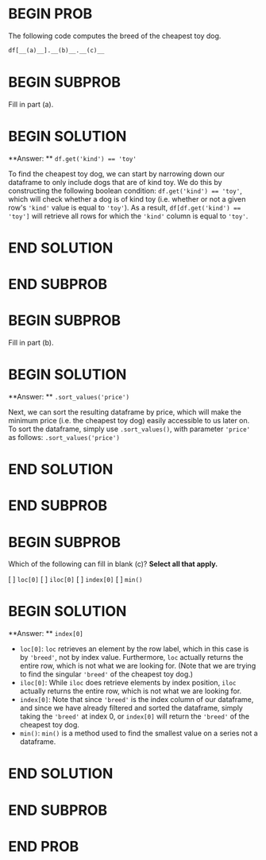 # BEGIN PROB

The following code computes the breed of the cheapest toy dog.

```py
df[__(a)__].__(b)__.__(c)__
```
# BEGIN SUBPROB

Fill in part (a).

# BEGIN SOLUTION

**Answer: ** `df.get('kind') == 'toy'`

To find the cheapest toy dog, we can start by narrowing down our dataframe to only include dogs that are of kind toy. We do this by constructing the following boolean condition: `df.get('kind') == 'toy'`, which will check whether a dog is of kind toy (i.e. whether or not a given row's `'kind'` value is equal to `'toy'`). As a result, `df[df.get('kind') == 'toy']` will retrieve all rows for which the `'kind'` column is equal to `'toy'`.

# END SOLUTION

# END SUBPROB

# BEGIN SUBPROB

Fill in part (b).

# BEGIN SOLUTION

**Answer: ** `.sort_values('price')`

Next, we can sort the resulting dataframe by price, which will make the minimum price (i.e. the cheapest toy dog) easily accessible to us later on. To sort the dataframe, simply use `.sort_values()`, with parameter `'price'` as follows:
`.sort_values('price')`

# END SOLUTION

# END SUBPROB

# BEGIN SUBPROB

Which of the following can fill in blank (c)? **Select all that apply.**

[ ] `loc[0]`
[ ] `iloc[0]`
[ ] `index[0]`
[ ] `min()`

# BEGIN SOLUTION

**Answer: ** `index[0]`

- `loc[0]`: `loc` retrieves an element by the row label, which in this case is by `'breed'`, not by index value. Furthermore, `loc` actually returns the entire row, which is not what we are looking for. (Note that we are trying to find the singular `'breed'` of the cheapest toy dog.)  
- `iloc[0]`: While `iloc` does retrieve elements by index position, `iloc` actually returns the entire row, which is not what we are looking for.
- `index[0]`: Note that since `'breed'` is the index column of our dataframe, and since we have already filtered and sorted the dataframe, simply taking the `'breed'` at index 0, or `index[0]` will return the `'breed'` of the cheapest toy dog.
- `min()`: `min()` is a method used to find the smallest value on a series not a dataframe.

# END SOLUTION

# END SUBPROB

# END PROB
